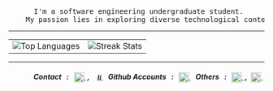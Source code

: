 
<div>
  <pre align="middle"> I'm a software engineering undergraduate student.
    My passion lies in exploring diverse technological contexts like AI, ML & etc.</pre>
    <hr>
</div>

<table border="0" align="center" width="100%">
  <tr>
    <td><img src="https://github-readme-stats.vercel.app/api/top-langs/?username=mthlpbs&theme=github_dark&hide_border=true&include_all_commits=true&count_private=true&layout=compact" alt="Top Languages"/> </td>
    <td><img src="https://github-readme-streak-stats.herokuapp.com/?user=mthlpbs&theme=github_dark&hide_border=true" alt="Streak Stats"/> 
    </td>
  </tr>
</table>
<hr>
<div align="right">
  <h5>
    &nbsp; Contact &nbsp;&nbsp;:&nbsp;&nbsp;
      <a href="mailto:tqd8ewd7d@mozmail.com" target="blank">
        <img align="center" src="https://www.svgrepo.com/show/381000/new-logo-gmail.svg" alt="Mail" height="20" width="20" />
      </a>
    &nbsp;,&nbsp;
      <a href="https://linkedin.com/in/mithilaprabashwara" target="_blank">
        <img align="center" src="https://www.svgrepo.com/show/475661/linkedin-color.svg" alt="linkedin" height="16" width="16" />
      </a>
    &nbsp;&nbsp; Github Accounts &nbsp;&nbsp;:&nbsp;&nbsp;
      <a href="https://github.com/asurpbs" target="blank">
        <img align="center" src="https://www.svgrepo.com/show/450156/github.svg" alt="Mail" height="20" width="20" />
      </a>
    &nbsp;&nbsp; Others &nbsp;&nbsp;:&nbsp;&nbsp;
      <a href="https://learn.microsoft.com/en-us/users/mthlpbs" target="_blank">
        <img align="center" src="https://www.svgrepo.com/show/452062/microsoft.svg" alt="Microsoft Learn" height="20" width="20" />
      </a>
    &nbsp;,&nbsp;
    <a href="https://stackoverflow.com/users/19565278/mthlpbs" target="_blank">
      <img align="center" src="https://www.svgrepo.com/show/475686/stackoverflow-color.svg" alt="stackoverflow" height="20" width="20"/>
    </a>
  &nbsp;
  </h5>
</div>


